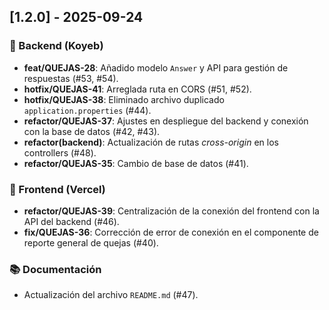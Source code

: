 ## [1.2.0] - 2025-09-24
### 🚀 Backend (Koyeb)
- **feat/QUEJAS-28**: Añadido modelo `Answer` y API para gestión de respuestas (#53, #54).
- **hotfix/QUEJAS-41**: Arreglada ruta en CORS (#51, #52).
- **hotfix/QUEJAS-38**: Eliminado archivo duplicado `application.properties` (#44).
- **refactor/QUEJAS-37**: Ajustes en despliegue del backend y conexión con la base de datos (#42, #43).
- **refactor(backend)**: Actualización de rutas *cross-origin* en los controllers (#48).
- **refactor/QUEJAS-35**: Cambio de base de datos (#41).

### 🎨 Frontend (Vercel)
- **refactor/QUEJAS-39**: Centralización de la conexión del frontend con la API del backend (#46).
- **fix/QUEJAS-36**: Corrección de error de conexión en el componente de reporte general de quejas (#40).

### 📚 Documentación
- Actualización del archivo `README.md` (#47).